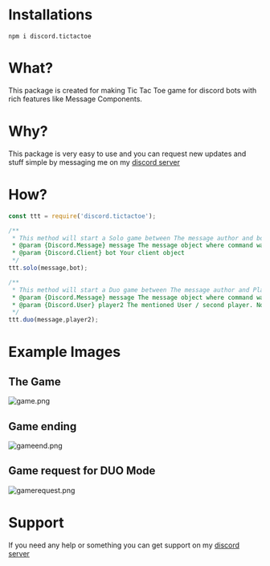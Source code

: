 # Installations
```
npm i discord.tictactoe
```

# What?
This package is created for making Tic Tac Toe game for discord bots with rich features like Message Components.

# Why?
This package is very easy to use and you can request new updates and stuff simple by messaging me on my [discord server](https://discord.gg/XYnMTQNTFh)

# How?
```js
const ttt = require('discord.tictactoe');

/**
 * This method will start a Solo game between The message author and bot, everyhting is automatic <3
 * @param {Discord.Message} message The message object where command was used
 * @param {Discord.Client} bot Your client object
 */
ttt.solo(message,bot);

/**
 * This method will start a Duo game between The message author and Player 2, everyhting is automatic <3
 * @param {Discord.Message} message The message object where command was used
 * @param {Discord.User} player2 The mentioned User / second player. Note it should be a discord user Object not guild member object
 */
ttt.duo(message,player2);
```

# Example Images
## The Game
![game.png](https://cdn.discordapp.com/attachments/880732844220100608/880732951573331988/unknown.png)

## Game ending
![gameend.png](https://cdn.discordapp.com/attachments/880732844220100608/880732852541612062/unknown.png)

## Game request for DUO Mode
![gamerequest.png](https://cdn.discordapp.com/attachments/880732844220100608/880733096352288808/unknown.png)

# Support
If you need any help or something you can get support on my [discord server](https://discord.gg/XYnMTQNTFh)
